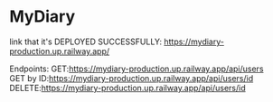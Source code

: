 # MyDiary

link that it's DEPLOYED SUCCESSFULLY:
https://mydiary-production.up.railway.app/

Endpoints: 
GET:https://mydiary-production.up.railway.app/api/users  
GET by ID:https://mydiary-production.up.railway.app/api/users/id  
DELETE:https://mydiary-production.up.railway.app/api/users/id 
